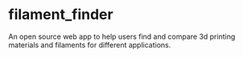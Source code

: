 # filament_finder
An open source web app to help users find and compare 3d printing materials and filaments for different applications.
